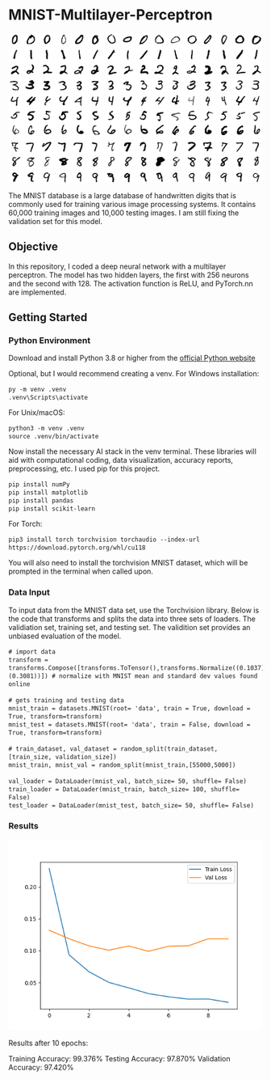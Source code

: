 # MNIST-Multilayer-Perceptron
![[mnist]](assets/mnist.png)


The MNIST database is a large database of handwritten digits that is commonly used for training various image processing systems. It contains 60,000 training images and 10,000 testing images. I am still fixing the validation set for this model.

## Objective

In this repository, I coded a deep neural network with a multilayer perceptron. The model has two hidden layers, the first with 256 neurons and the second with 128. The activation function is ReLU, and PyTorch.nn are implemented.

## Getting Started
### Python Environment
Download and install Python 3.8 or higher from the [official Python website](https://www.python.org/downloads/)

Optional, but I would recommend creating a venv. For Windows installation:
```
py -m venv .venv
.venv\Scripts\activate
```
For Unix/macOS:
```
python3 -m venv .venv
source .venv/bin/activate
```

Now install the necessary AI stack in the venv terminal. These libraries will aid with computational coding, data visualization, accuracy reports, preprocessing, etc. I used pip for this project.
```
pip install numPy
pip install matplotlib
pip install pandas
pip install scikit-learn
```

For Torch:
```
pip3 install torch torchvision torchaudio --index-url https://download.pytorch.org/whl/cu118
```

You will also need to install the torchvision MNIST dataset, which will be prompted in the terminal when called upon.

### Data Input
To input data from the MNIST data set, use the Torchvision library. Below is the code that transforms and splits the data into three sets of loaders. The validiation set, training set, and testing set. The validition set provides an unbiased evaluation of the model. 

```
# import data
transform = transforms.Compose([transforms.ToTensor(),transforms.Normalize((0.1037),(0.3081))]) # normalize with MNIST mean and standard dev values found online

# gets training and testing data
mnist_train = datasets.MNIST(root= 'data', train = True, download = True, transform=transform)
mnist_test = datasets.MNIST(root= 'data', train = False, download = True, transform=transform)

# train_dataset, val_dataset = random_split(train_dataset, [train_size, validation_size])
mnist_train, mnist_val = random_split(mnist_train,[55000,5000])

val_loader = DataLoader(mnist_val, batch_size= 50, shuffle= False)
train_loader = DataLoader(mnist_train, batch_size= 100, shuffle= False)
test_loader = DataLoader(mnist_test, batch_size= 50, shuffle= False)
```

### Results
![[results]](assets/fig1.png)

Results after 10 epochs: 

Training Accuracy: 99.376%
Testing Accuracy: 97.870%
Validation Accuracy: 97.420%
